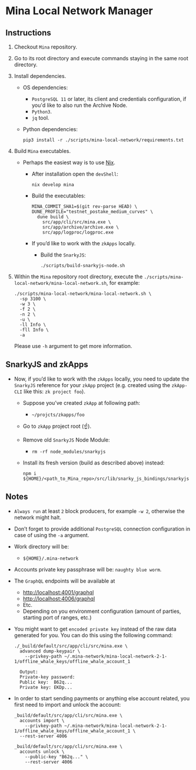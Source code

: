 # Mina Local Network Manager

## Instructions

1. Checkout `Mina` repository.
2. Go to its root directory and execute commands staying in the same root directory.
3. Install dependencies.
    - OS dependencies:
      - `PostgreSQL 11` or later, its client and credentials configuration, if you'd like to also run the Archive Node.
      - `Python3`.
      - `jq` tool.
    - Python dependencies:

      ```shell
      pip3 install -r ./scripts/mina-local-network/requirements.txt
      ```

4. Build `Mina` executables.
    - Perhaps the easiest way is to use [Nix](https://github.com/MinaProtocol/mina/tree/develop/nix).
      - After installation open the `devShell`:

        ```shell
        nix develop mina
        ```

      - Build the executables:

        ```shell
        MINA_COMMIT_SHA1=$(git rev-parse HEAD) \
        DUNE_PROFILE="testnet_postake_medium_curves" \
          dune build \
            src/app/cli/src/mina.exe \
            src/app/archive/archive.exe \
            src/app/logproc/logproc.exe
        ```

      - If you’d like to work with the `zkApps` locally.
        - Build the `SnarkyJS`:

          ```shell
          ./scripts/build-snarkyjs-node.sh
          ```

5. Within the `Mina` repository root directory, execute the `./scripts/mina-local-network/mina-local-network.sh`, for example:

    ```shell
    ./scripts/mina-local-network/mina-local-network.sh \
      -sp 3100 \
      -w 3 \
      -f 2 \
      -n 2 \
      -u \
      -ll Info \
      -fll Info \
      -a
    ```

    Please use `-h` argument to get more information.

## SnarkyJS and zkApps

- Now, if you’d like to work with the `zkApps` locally, you need to update the `SnarkyJS` reference for your `zkApp` project (e.g. created using the `zkApp-CLI` like this: `zk project foo`).
  - Suppose you’ve created `zkApp` at following path: 
    - `~/projcts/zkapps/foo`
  - Go to `zkApp` project root (☝️).
  - Remove old `SnarkyJS` Node Module:
    - `rm -rf node_modules/snarkyjs`
  - Install its fresh version (build as described above) instead:

    ```shell
    npm i ${HOME}/<path_to_Mina_repo>/src/lib/snarky_js_bindings/snarkyjs
    ```

## Notes

- `Always run` at least `2` block producers, for example `-w 2`, otherwise the network might halt.
- Don’t forget to provide additional `PostgreSQL` connection configuration in case of using the `-a` argument.
- Work directory will be:
  - `${HOME}/.mina-network`
- Accounts private key passphrase will be: `naughty blue worm`.
- The `GraphQL` endpoints will be available at
  - [http://localhost:4001/graphql](http://localhost:4001/graphql)
  - [http://localhost:4006/graphql](http://localhost:4006/graphql)
  - Etc.
  - Depending on you environment configuration (amount of parties, starting port of ranges, etc.)
- You might want to get `encoded private key` instead of the raw data generated for you. You can do this using the following command:

  ```shell
  ./_build/default/src/app/cli/src/mina.exe \
    advanced dump-keypair \
      --privkey-path ~/.mina-network/mina-local-network-2-1-1/offline_whale_keys/offline_whale_account_1

    Output:
    Private-key password:
    Public key:  B62q...
    Private key: EKDp...
  ```

- In order to start sending payments or anything else account related, you first need to import and unlock the account:
  
    ```shell
    _build/default/src/app/cli/src/mina.exe \
      accounts import \
        --privkey-path ~/.mina-network/mina-local-network-2-1-1/offline_whale_keys/offline_whale_account_1 \
      --rest-server 4006

    _build/default/src/app/cli/src/mina.exe \
      accounts unlock \
        --public-key "B62q..." \
        --rest-server 4006
    ```

